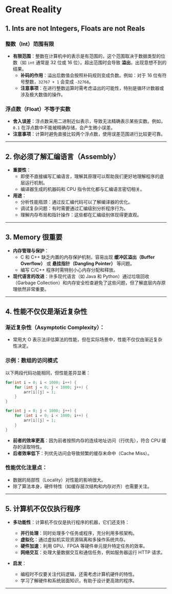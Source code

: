 # Great Reality

## 1. Ints are not Integers, Floats are not Reals

### 整数（Int）范围有限

- **有限范围**：整数在计算机中的表示是有范围的，这个范围取决于数据类型的位数（如 `int` 通常是 32 位或 16 位）。超出范围时会导致 **溢出**，出现意想不到的结果。
    - **补码的作用**：溢出后数值会按照补码规则变成负数。例如：对于 16 位有符号整数，`32767 + 1` 会变成 `-32768`。
    - **注意事项**：在进行整数运算时需考虑溢出的可能性，特别是循环计数器或涉及极大数值的操作。

### 浮点数（Float）不等于实数

- **舍入误差**：浮点数采用二进制近似表示，导致无法精确表示某些实数。例如，`0.1` 在浮点数中不能被精确存储，会产生微小误差。
- **注意事项**：计算时避免直接比较两个浮点数，使用误差范围进行比较更可靠。

---

## 2. 你必须了解汇编语言（Assembly）

- **重要性**：
    - 即使不直接编写汇编语言，理解其原理可以帮助我们更好地理解程序的底层运行机制。
    - 编译器生成的机器码和 CPU 指令优化都与汇编语言密切相关。
- **用途**：
    - 分析性能瓶颈：通过反汇编代码可以了解编译器的优化。
    - 调试复杂问题：有时需要通过汇编级别分析程序行为。
    - 理解内存布局和指针操作：这些都在汇编级别体现得更直观。

---

## 3. Memory 很重要

- **内存管理与保护**：
    - C 和 C++ 缺乏内置的内存保护机制，容易出现 **缓冲区溢出（Buffer Overflow）** 或 **悬挂指针（Dangling Pointer）** 等问题。
    - 编写 C/C++ 程序时需特别小心内存分配和释放。
- **现代语言的改进**：许多现代语言（如 Java 和 Python）通过垃圾回收（Garbage Collection）和内存安全检查避免了这些问题，但了解底层内存原理依然非常重要。

---

## 4. 性能不仅仅是渐近复杂性

### 渐近复杂性（Asymptotic Complexity）：

- 常用大 O 表示法评估算法的性能，但在实际场景中，性能不仅仅由渐近复杂性决定。

### 示例：数组的访问模式

以下两段代码功能相同，但性能差异显著：

```c
for(int i = 0; i < 1000; i++) {
    for (int j = 0; j < 1000; j++) {
        arr[i][j] = 1;
    }
}
```

```c
for(int j = 0; j < 1000; j++) {
    for (int i = 0; i < 1000; i++) {
        arr[i][j] = 1;
    }
}
```

- **前者的效率更高**：因为前者按照内存的连续地址访问（行优先），符合 CPU 缓存的读取特性。
- **后者效率低下**：列优先访问会导致频繁的缓存未命中（Cache Miss）。

### 性能优化注意点：

- 数据的局部性（Locality）对性能的影响很大。
- 除了算法本身，硬件特性（如缓存层次结构和内存对齐）也需要关注。

---

## 5. 计算机不仅仅执行程序

- **多功能性**：计算机不仅仅是执行程序的机器，它们还支持：
    
    - **并行处理**：同时处理多个任务或程序，充分利用多核架构。
    - **虚拟化**：通过虚拟机实现资源隔离和多操作系统共存。
    - **硬件加速**：利用 GPU、FPGA 等硬件单元提升特定任务的效率。
    - **网络交互**：处理大量数据交互和通信任务，例如服务器运行 HTTP 请求。
- **启发**：
    
    - 编程时不仅要关注代码逻辑，还需考虑计算机硬件的特性。
    - 学习了解硬件和系统层面知识，有助于设计更高效的程序。

---

